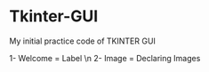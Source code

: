 # Tkinter-GUI
My initial practice code of TKINTER GUI

1- Welcome = Label \n
2- Image = Declaring Images

